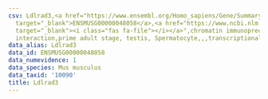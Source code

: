 ```yaml
---
csv: Ldlrad3,<a href="https://www.ensembl.org/Homo_sapiens/Gene/Summary?db=core;g=ENSMUSG00000048058"
  target="_blank">ENSMUSG00000048058</a>,<a href="https://www.ncbi.nlm.nih.gov/pubmed/25450459"
  target="_blank"><i class="fas fa-file"></i></a>",chromatin immunoprecipitation assay,direct
  interaction,prime adult stage, testis, Spermatocyte,,,transcriptional regulation,
data_alias: Ldlrad3
data_id: ENSMUSG00000048058
data_numevidence: 1
data_species: Mus musculus
data_taxid: '10090'
title: Ldlrad3
---
```

